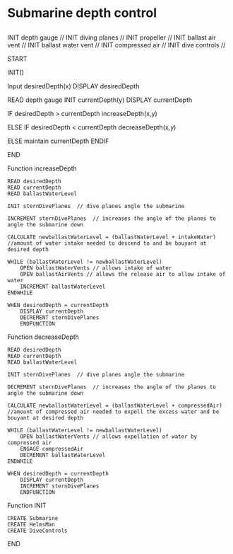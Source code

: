 # Submarine depth control
## 

INIT depth gauge // 
INIT diving planes //
INIT propeller  //
INIT ballast air vent //
INIT ballast water vent //
INIT compressed air //
INIT dive controls //



START

INIT()

Input desiredDepth(x)
DISPLAY desiredDepth

READ depth gauge
INIT currentDepth(y)
DISPLAY currentDepth

IF desiredDepth > currentDepth
    increaseDepth(x,y)

ELSE IF desiredDepth < currentDepth
    decreaseDepth(x,y)

ELSE maintain currentDepth
ENDIF

END

Function increaseDepth

    READ desiredDepth
    READ currentDepth
    READ ballastWaterLevel

    INIT sternDivePlanes  // dive planes angle the submarine

    INCREMENT sternDivePlanes  // increases the angle of the planes to angle the submarine down
        
    CALCULATE newballastWaterLevel = (ballastWaterLevel + intakeWater) //amount of water intake needed to descend to and be bouyant at desired depth

    WHILE (ballastWaterLevel != newballastWaterLevel)
        OPEN ballastWaterVents // allows intake of water
        OPEN ballastAirVents // allows the release air to allow intake of water
        INCREMENT ballastWaterLevel
    ENDWHILE    
    
    WHEN desiredDepth = currentDepth
        DISPLAY currentDepth
        DECREMENT sternDivePlanes
        ENDFUNCTION
    

Function decreaseDepth

    READ desiredDepth
    READ currentDepth
    READ ballastWaterLevel

    INIT sternDivePlanes  // dive planes angle the submarine

    DECREMENT sternDivePlanes  // increases the angle of the planes to angle the submarine down
        
    CALCULATE newballastWaterLevel = (ballastWaterLevel + compressedAir) //amount of compressed air needed to expell the excess water and be bouyant at desired depth

    WHILE (ballastWaterLevel != newballastWaterLevel)
        OPEN ballastWaterVents // allows expellation of water by compressed air
        ENGAGE compressedAir
        DECREMENT ballastWaterLevel
    ENDWHILE    
    
    WHEN desiredDepth = currentDepth
        DISPLAY currentDepth
        INCREMENT sternDivePlanes
        ENDFUNCTION


Function INIT

    CREATE Submarine
    CREATE HelmsMan
    CREATE DiveControls

END